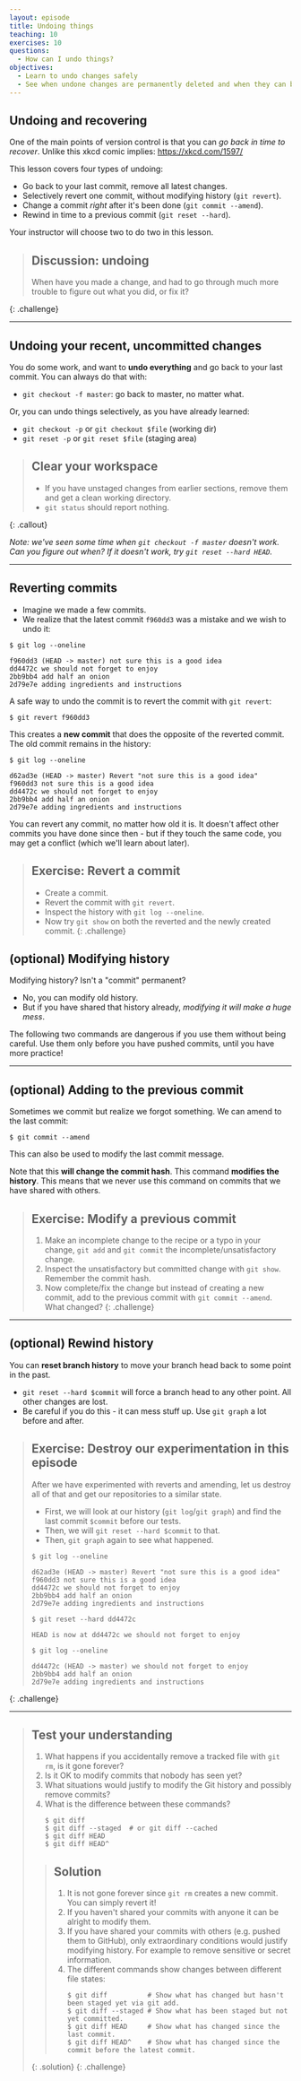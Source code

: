 ```yaml
---
layout: episode
title: Undoing things
teaching: 10
exercises: 10
questions:
  - How can I undo things?
objectives:
  - Learn to undo changes safely
  - See when undone changes are permanently deleted and when they can be retrieved
---
```


## Undoing and recovering

One of the main points of version control is that you can *go back in
time to recover*.  Unlike this xkcd comic implies: https://xkcd.com/1597/

This lesson covers four types of undoing:

- Go back to your last commit, remove all latest changes.
- Selectively revert one commit, without modifying history (`git revert`).
- Change a commit *right* after it's been done (`git commit --amend`).
- Rewind in time to a previous commit (`git reset --hard`).

Your instructor will choose two to do two in this lesson.

> ## Discussion: undoing
>
> When have you made a change, and had to go through much more trouble
> to figure out what you did, or fix it?
>
{: .challenge}



---

## Undoing your recent, uncommitted changes

You do some work, and want to **undo everything** and go back to your
last commit.  You can always do that with:

* `git checkout -f master`: go back to master, no
  matter what.

Or, you can undo things selectively, as you have already learned:

* `git checkout -p` or `git checkout $file` (working dir)
* `git reset -p` or `git reset $file` (staging area)

> ## Clear your workspace
>
> - If you have unstaged changes from earlier sections, remove them
>   and get a clean working directory.
> - `git status` should report nothing.
>
{: .callout}

*Note: we've seen some time when `git checkout -f master` doesn't
work.  Can you figure out when?  If it doesn't work, try `git reset
--hard HEAD`.*



---

## Reverting commits

- Imagine we made a few commits.
- We realize that the latest commit `f960dd3` was a mistake and we wish to undo it:

```
$ git log --oneline

f960dd3 (HEAD -> master) not sure this is a good idea
dd4472c we should not forget to enjoy
2bb9bb4 add half an onion
2d79e7e adding ingredients and instructions
```

A safe way to undo the commit is to revert the commit with `git revert`:

```
$ git revert f960dd3
```

This creates a **new commit** that does the opposite of the reverted commit.
The old commit remains in the history:

```
$ git log --oneline

d62ad3e (HEAD -> master) Revert "not sure this is a good idea"
f960dd3 not sure this is a good idea
dd4472c we should not forget to enjoy
2bb9bb4 add half an onion
2d79e7e adding ingredients and instructions
```

You can revert any commit, no matter how old it is.  It doesn't affect
other commits you have done since then - but if they touch the same
code, you may get a conflict (which we'll learn about later).

> ## Exercise: Revert a commit
>
> - Create a commit.
> - Revert the commit with `git revert`.
> - Inspect the history with `git log --oneline`.
> - Now try `git show` on both the reverted and the newly created commit.
{: .challenge}






## (optional) Modifying history

Modifying history?  Isn't a "commit" permanent?

- No, you can modify old history.
- But if you have shared that history already, *modifying it will make
  a huge mess*.

The following two commands are dangerous if you use them without
being careful.  Use them only before you have pushed commits, until
you have more practice!



---

## (optional) Adding to the previous commit

Sometimes we commit but realize we forgot something.
We can amend to the last commit:

```shell
$ git commit --amend
```

This can also be used to modify the last commit message.

Note that this **will change the commit hash**. This command **modifies the history**.
This means that we never use this command on commits that we have shared with others.

> ## Exercise: Modify a previous commit
>
> 1. Make an incomplete change to the recipe or a typo in your change, `git add` and `git commit` the incomplete/unsatisfactory change.
> 2. Inspect the unsatisfactory but committed change with `git show`.  Remember the commit hash.
> 3. Now complete/fix the change but instead of creating a new commit, add to the previous commit with `git commit --amend`.  What changed?
{: .challenge}



---

## (optional) Rewind history

You can **reset branch history** to move your branch head back to some
point in the past.

* `git reset --hard $commit` will force a branch head to any other point.  All
  other changes are lost.
* Be careful if you do this - it can mess stuff up.  Use `git graph` a
  lot before and after.

> ## Exercise: Destroy our experimentation in this episode
>
> After we have experimented with reverts and amending, let us destroy
> all of that and get our repositories to a similar state.
>
> - First, we will look at our history (`git log`/`git graph`) and
>   find the last commit `$commit` before our tests.
> - Then, we will `git reset --hard $commit` to that.
> - Then, `git graph` again to see what happened.
>
> ```
> $ git log --oneline
>
> d62ad3e (HEAD -> master) Revert "not sure this is a good idea"
> f960dd3 not sure this is a good idea
> dd4472c we should not forget to enjoy
> 2bb9bb4 add half an onion
> 2d79e7e adding ingredients and instructions
>
> $ git reset --hard dd4472c
>
> HEAD is now at dd4472c we should not forget to enjoy
>
> $ git log --oneline
>
> dd4472c (HEAD -> master) we should not forget to enjoy
> 2bb9bb4 add half an onion
> 2d79e7e adding ingredients and instructions
> ```
>
{: .challenge}

---

> ## Test your understanding
>
> 1. What happens if you accidentally remove a tracked file with `git rm`, is it gone forever?
> 2. Is it OK to modify commits that nobody has seen yet?
> 3. What situations would justify to modify the Git history and possibly remove commits?
> 4. What is the difference between these commands?
>    ```shell
>    $ git diff
>    $ git diff --staged  # or git diff --cached
>    $ git diff HEAD
>    $ git diff HEAD^
>    ```
>
> > ## Solution
> >
> > 1. It is not gone forever since `git rm` creates a new commit. You can simply revert it!
> > 2. If you haven't shared your commits with anyone it can be alright to modify them.
> > 3. If you have shared your commits with others (e.g. pushed them to GitHub), only extraordinary
> >    conditions would justify modifying history. For example to remove sensitive or secret information.
> > 4. The different commands show changes between different file states:
> >    ```shell
> >    $ git diff          # Show what has changed but hasn't been staged yet via git add.
> >    $ git diff --staged # Show what has been staged but not yet committed.
> >    $ git diff HEAD     # Show what has changed since the last commit.
> >    $ git diff HEAD^    # Show what has changed since the commit before the latest commit.
> >    ```
> {: .solution}
{: .challenge}

